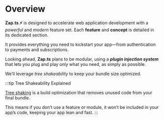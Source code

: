 # Overview

**Zap.ts ⚡️** is designed to accelerate web application development with a *powerful* and *modern* feature set. Each **feature** and **concept** is detailed in its dedicated section.

It provides everything you need to kickstart your app—from authentication to payments and subscriptions.

Looking ahead, **Zap.ts** plans to be modular, using a _**plugin injection system**_ that lets you plug and play only what you need, as simply as possible.

We’ll leverage *tree shakeability* to keep your bundle size optimized.

:::tip Tree Shakeability Explained

[Tree shaking](https://webpack.js.org/guides/tree-shaking/) is a build optimization that removes unused code from your final bundle.

This means if you don’t use a feature or module, it won’t be included in your app’s code, keeping your app lean and fast.
:::
